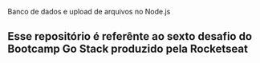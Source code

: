 Banco de dados e upload de arquivos no Node.js

## Esse repositório é referênte ao sexto desafio do Bootcamp Go Stack produzido pela Rocketseat 
